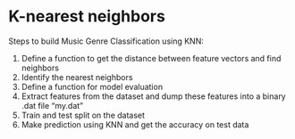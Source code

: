 # K-nearest neighbors

Steps to build Music Genre Classification using KNN:

1. Define a function to get the distance between feature vectors and find neighbors
2. Identify the nearest neighbors
3. Define a function for model evaluation
4. Extract features from the dataset and dump these features into a binary .dat file “my.dat”
5. Train and test split on the dataset
6. Make prediction using KNN and get the accuracy on test data
